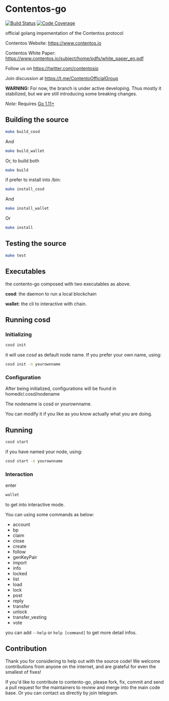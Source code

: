 
# Contentos-go

[![Build Status](https://travis-ci.com/coschain/contentos-go.svg?branch=master)](https://travis-ci.com/coschain/contentos-go)
[![Code Coverage](https://codecov.io/gh/coschain/contentos-go/branch/master/graph/badge.svg)](https://codecov.io/gh/coschain/contentos-go)

official golang impementation of the Contentos protocol

Contentos Website: https://www.contentos.io

Contentos White Paper: https://www.contentos.io/subject/home/pdfs/white_paper_en.pdf

Follow us on https://twitter.com/contentosio

Join discussion at https://t.me/ContentoOfficialGroup

**WARNING:** For now, the branch is under active developing. Thus mostly it stabilized, but we are still introducing some breaking changes.

**Note*:* Requires [Go 1.11+](https://golang.org/dl/)

## Building the source

```bash
make build_cosd
```

And

```bash
make build_wallet
```

Or, to build both

```bash
make build
```

if prefer to install into /bin:

```bash
make install_cosd
```

And

```bash
make install_wallet
```

Or

```bash
make install
```

## Testing the source

```bash
make test
```

## Executables

the contento-go composed with two executables as above.

**cosd**: the daemon to run a local blockchain

**wallet**: the cli to interactive with chain.

## Running cosd

### Initializing

```bash
cosd init
```

it will use *cosd* as default node name. If you prefer your own name, using:

```bash
cosd init -n yourownname
```

### Configuration

After being initialized, configurations will be found in homedir/.cosd/nodename

The nodename is cosd or yourownname.

You can modify it if you like as you know actually what you are doing.


## Running

```bash
cosd start
```

if you have named your node, using:

```bash
cosd start -n yourownname
```

### Interaction

enter

```bash
wallet
```

to get into interactive mode.

You can using some commands as below:

* account
* bp
* claim
* close
* create
* follow
* genKeyPair
* import
* info
* locked
* list
* load
* lock
* post
* reply
* transfer
* unlock
* transfer_vesting
* vote

you can add `--help` or `help [command]` to get more detail infos.

## Contribution

Thank you for considering to help out with the source code! We welcome contributions from anyone on the internet, and are grateful for even the smallest of fixes!

If you'd like to contribute to contento-go, please fork, fix, commit and send a pull request for the maintainers to review and merge into the main code base. Or you can contact us directly by join telegram.

